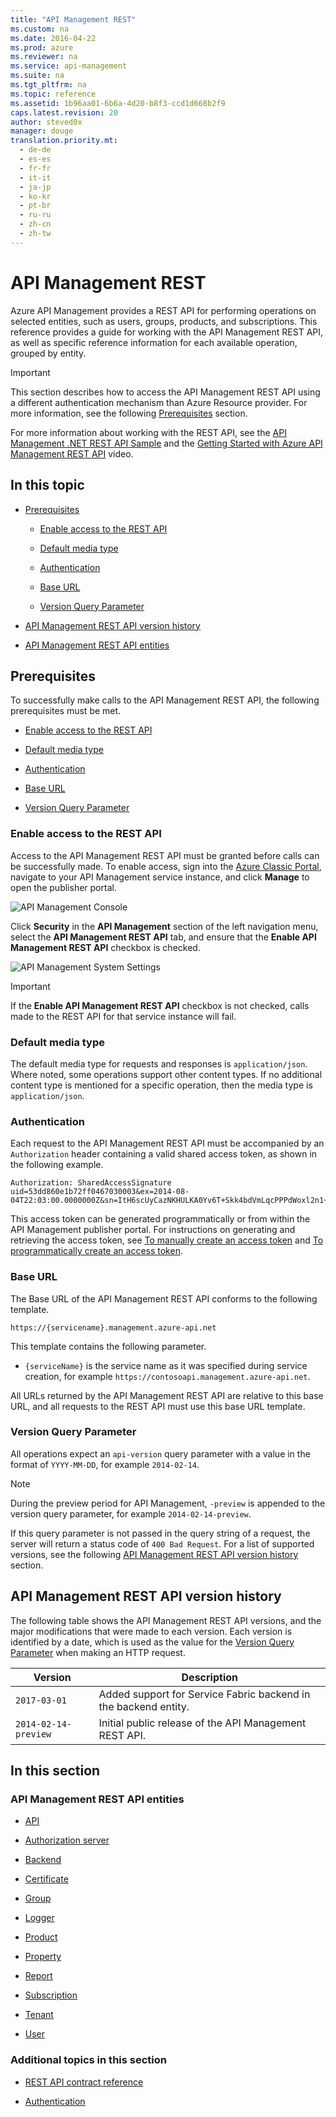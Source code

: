 ```yaml
---
title: "API Management REST"
ms.custom: na
ms.date: 2016-04-22
ms.prod: azure
ms.reviewer: na
ms.service: api-management
ms.suite: na
ms.tgt_pltfrm: na
ms.topic: reference
ms.assetid: 1b96aa01-6b6a-4d20-b8f3-ccd1d668b2f9
caps.latest.revision: 20
author: steved0x
manager: douge
translation.priority.mt: 
  - de-de
  - es-es
  - fr-fr
  - it-it
  - ja-jp
  - ko-kr
  - pt-br
  - ru-ru
  - zh-cn
  - zh-tw
---
```

# API Management REST
Azure API Management provides a REST API for performing operations on selected entities, such as users, groups, products, and subscriptions. This reference provides a guide for working with the API Management REST API, as well as specific reference information for each available operation, grouped by entity.  

>[!IMPORTANT]
>This section describes how to access the API Management REST API using a different authentication mechanism than Azure Resource provider. For more information, see the following [Prerequisites](#Prerequisites) section.
  
 For more information about working with the REST API, see the [API Management .NET REST API Sample](https://github.com/Azure/api-management-samples/tree/master/restApiDemo) and the [Getting Started with Azure API Management REST API](http://azure.microsoft.com/documentation/videos/getting-started-with-azure-api-management-rest-api/) video.  
  
## In this topic  
  
-   [Prerequisites](../ApiManagementREST/API-Management-REST.md#Prerequisites)  
  
    -   [Enable access to the REST API](../ApiManagementREST/API-Management-REST.md#EnableRESTAPI)  
  
    -   [Default media type](../ApiManagementREST/API-Management-REST.md#DefaultMediaType)  
  
    -   [Authentication](../ApiManagementREST/API-Management-REST.md#Authentication)  
  
    -   [Base URL](../ApiManagementREST/API-Management-REST.md#BaseURL)  
  
    -   [Version Query Parameter](../ApiManagementREST/API-Management-REST.md#VersionQueryParameter)  
  
-   [API Management REST API version history](../ApiManagementREST/API-Management-REST.md#VersionHistory)  
  
-   [API Management REST API entities](../ApiManagementREST/API-Management-REST.md#Entities)  
  
##  <a name="Prerequisites"></a> Prerequisites  
 To successfully make calls to the API Management REST API, the following prerequisites must be met.  
  
-   [Enable access to the REST API](../ApiManagementREST/API-Management-REST.md#EnableRESTAPI)  
  
-   [Default media type](../ApiManagementREST/API-Management-REST.md#DefaultMediaType)  
  
-   [Authentication](../ApiManagementREST/API-Management-REST.md#Authentication)  
  
-   [Base URL](../ApiManagementREST/API-Management-REST.md#BaseURL)  
  
-   [Version Query Parameter](../ApiManagementREST/API-Management-REST.md#VersionQueryParameter)  
  
###  <a name="EnableRESTAPI"></a> Enable access to the REST API  
 Access to the API Management REST API must be granted before calls can be successfully made. To enable access, sign into the [Azure Classic Portal](https://manage.windowsazure.com/), navigate to your API Management service instance, and click **Manage** to open the publisher portal.  
  
 ![API Management Console](../ApiManagementREST/media/APIManagementConsole.jpg "APIManagementConsole")  
  
 Click **Security** in the **API Management** section of the left navigation menu, select the **API Management REST API** tab, and ensure that the **Enable API Management REST API** checkbox is checked.  
  
 ![API Management System Settings](../ApiManagementREST/media/APIManagementSystemSettings.jpg "APIManagementSystemSettings")  
  
> [!IMPORTANT]
>  If the **Enable API Management REST API** checkbox is not checked, calls made to the REST API for that service instance will fail.  
  
###  <a name="DefaultMediaType"></a> Default media type  
 The default media type for requests and responses is `application/json`. Where noted, some operations support other content types. If no additional content type is mentioned for a specific operation, then the media type is `application/json`.  
  
###  <a name="Authentication"></a> Authentication  
 Each request to the API Management REST API must be accompanied by an `Authorization` header containing a valid shared access token, as shown in the following example.  
  
```  
Authorization: SharedAccessSignature uid=53dd860e1b72ff0467030003&ex=2014-08-04T22:03:00.0000000Z&sn=ItH6scUyCazNKHULKA0Yv6T+Skk4bdVmLqcPPPdWoxl2n1+rVbhKlplFrqjkoUFRr0og4wjeDz4yfThC82OjfQ==  
```  
  
 This access token can be generated programmatically or from within the API Management publisher portal. For instructions on generating and retrieving the access token, see [To manually create an access token](../ApiManagementREST/Azure-API-Management-REST-API-Authentication.md#ManuallyCreateToken) and [To programmatically create an access token](../ApiManagementREST/Azure-API-Management-REST-API-Authentication.md#ProgrammaticallyCreateToken).  
  
###  <a name="BaseURL"></a> Base URL  
 The Base URL of the API Management REST API conforms to the following template.  
  
 `https://{servicename}.management.azure-api.net`  
  
 This template contains the following parameter.  
  
-   `{serviceName}` is the service name as it was specified during service creation, for example `https://contosoapi.management.azure-api.net`.  
  
 All URLs returned by the API Management REST API are relative to this base URL, and all requests to the REST API must use this base URL template.  
  
###  <a name="VersionQueryParameter"></a> Version Query Parameter  
 All operations expect an `api-version` query parameter with a value in the format of `YYYY-MM-DD`, for example `2014-02-14`.  
  
> [!NOTE]
>  During the preview period for API Management, `-preview` is appended to the version query parameter, for example `2014-02-14-preview`.  
  
 If this query parameter is not passed in the query string of a request, the server will return a status code of `400 Bad Request`. For a list of supported versions, see the following [API Management REST API version history](../ApiManagementREST/API-Management-REST.md#VersionHistory) section.  
  
##  <a name="VersionHistory"></a> API Management REST API version history  
 The following table shows the API Management REST API versions, and the major modifications that were made to each version. Each version is identified by a date, which is used as the value for the [Version Query Parameter](../ApiManagementREST/API-Management-REST.md#VersionQueryParameter) when making an HTTP request.  
  
|Version|Description|  
|-------------|-----------------|  
|`2017-03-01`|Added support for Service Fabric backend in the backend entity.|  
|`2014-02-14-preview`|Initial public release of the API Management REST API.| 
  
## In this section  
  
###  <a name="Entities"></a> API Management REST API entities  
  
-   [API](../ApiManagementREST/Azure-API-Management-REST-API-API-entity.md)  
  
-   [Authorization server](../ApiManagementREST/Azure-API-Management-REST-API-Authorization-Server-entity.md)  
  
-   [Backend](../ApiManagementREST/Azure-API-Management-REST-API-Backend-entity.md)  
  
-   [Certificate](../ApiManagementREST/Azure-API-Management-REST-API-Certificate-entity.md)  
  
-   [Group](../ApiManagementREST/Azure-API-Management-REST-API-Group-entity.md)  
  
-   [Logger](../ApiManagementREST/Azure-API-Management-REST-API-Logger-entity.md)  
  
-   [Product](../ApiManagementREST/Azure-API-Management-REST-API-Product-Entity.md)  
  
-   [Property](../ApiManagementREST/Azure-API-Management-REST-API-Property-Entity.md)  
  
-   [Report](../ApiManagementREST/Azure-API-Management-REST-API-Report-entity.md)  
  
-   [Subscription](../ApiManagementREST/Azure-API-Management-REST-API-Subscription-entity.md)  
  
-   [Tenant](../ApiManagementREST/Azure-API-Management-REST-API-Tenant-entity.md)  
  
-   [User](../ApiManagementREST/Azure-API-Management-REST-API-User-entity.md)  
  
### Additional topics in this section  
  
-   [REST API contract reference](../ApiManagementREST/Azure-API-Management-REST-API-contract-reference.md)  
  
-   [Authentication](../ApiManagementREST/Azure-API-Management-REST-API-Authentication.md)
